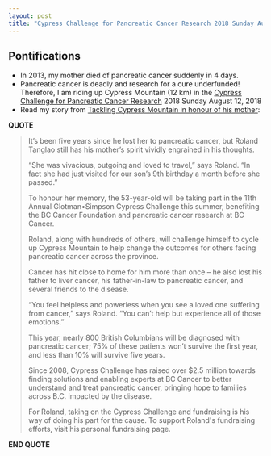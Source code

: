 ```yaml
---
layout: post
title: "Cypress Challenge for Pancreatic Cancer Research 2018 Sunday August 12, 2018 - Riding for my Mom"
---
```


## Pontifications

* In 2013, my mother died of pancreatic cancer suddenly in 4 days.
* Pancreatic cancer is deadly and research for a cure underfunded! Therefore, I am riding up Cypress Mountain (12 km) in the [Cypress Challenge for Pancreatic Cancer Research](http://www.cypresschallenge.com/) 2018 Sunday August 12, 2018 
* Read my story from [Tackling Cypress Mountain in honour of his mother](http://www.cypresschallenge.com/stories-2018/):

**QUOTE**
<blockquote>

It’s been five years since he lost her to pancreatic cancer, but Roland Tanglao still has his mother’s spirit vividly engrained in his thoughts.

“She was vivacious, outgoing and loved to travel,” says Roland. “In fact she had just visited for our son’s 9th birthday a month before she passed.”

To honour her memory, the 53-year-old will be taking part in the 11th Annual Glotman•Simpson Cypress Challenge this summer, benefiting the BC Cancer Foundation and pancreatic cancer research at BC Cancer.

Roland, along with hundreds of others, will challenge himself to cycle up Cypress Mountain to help change the outcomes for others facing pancreatic cancer across the province.    

Cancer has hit close to home for him more than once – he also lost his father to liver cancer, his father-in-law to pancreatic cancer, and several friends to the disease.

“You feel helpless and powerless when you see a loved one suffering from cancer,” says Roland. “You can’t help but experience all of those emotions.”

This year, nearly 800 British Columbians will be diagnosed with pancreatic cancer; 75% of these patients won’t survive the first year, and less than 10% will survive five years.

Since 2008, Cypress Challenge has raised over $2.5 million towards finding solutions and enabling experts at BC Cancer to better understand and treat pancreatic cancer, bringing hope to families across B.C. impacted by the disease.

For Roland, taking on the Cypress Challenge and fundraising is his way of doing his part for the cause. To support Roland's fundraising efforts, visit his personal fundraising page. 

</blockquote>

**END QUOTE**
